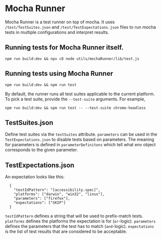 # Mocha Runner

Mocha Runner is a test runner on top of mocha. It uses `/test/TestSuites.json` and `/test/TestExpectations.json` files to run mocha tests in multiple configurations and interpret results.

## Running tests for Mocha Runner itself.

```
npm run build:dev && npx c8 node utils/mochaRunner/lib/test.js
```

## Running tests using Mocha Runner

```
npm run build:dev && npm run test
```

By default, the runner runs all test suites applicable to the current platform.
To pick a test suite, provide the `--test-suite` arguments. For example,

```
npm run build:dev && npm run test -- --test-suite chrome-headless
```

## TestSuites.json

Define test suites via the `testSuites` attribute. `parameters` can be used in the `TestExpectations.json` to disable tests
based on parameters. The meaning for parameters is defined in `parameterDefinitons` which tell what env object corresponds
to the given parameter.

## TestExpectations.json

An expectation looks like this:

```
  {
    "testIdPattern": "[accessibility.spec]",
    "platforms": ["darwin", "win32", "linux"],
    "parameters": ["firefox"],
    "expectations": ["SKIP"]
  }
```

`testIdPattern` defines a string that will be used to prefix-match tests. `platforms` defines the platforms the expectation is for (`or`-logic).
`parameters` defines the parameters that the test has to match (`and`-logic). `expectations` is the list of test results that are considered to be acceptable.
